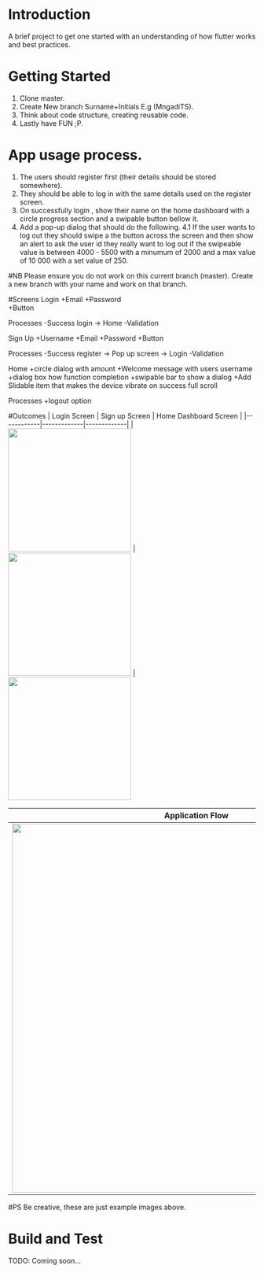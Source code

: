 # Introduction 
A brief project to get one started with an understanding of how flutter works and best practices. 

# Getting Started
1.	Clone master.
2.	Create New branch Surname+Initials E.g (MngadiTS).
3.	Think about code structure, creating reusable code.
4.	Lastly have FUN ;P.

# App usage process.

1. The users should register first (their details should be stored somewhere).
2. They should be able to log in with the same details used on the register screen.
3. On successfully login , show their name on the home dashboard with a circle progress section and a swipable button bellow it.
4. Add a pop-up dialog that should do the following. 
	4.1 If the user wants to log out they should swipe a the button across the screen and then show an alert to ask the user id they really want to log out if the swipeable value is between 4000 - 5500 with a minumum of 2000 and a max value of 10 000 with a set value of 250.
    
#NB
Please ensure you do not work on this current branch (master).
Create a new branch with your name and work on that branch.

#Screens
Login
+Email
+Password 	
+Button

Processes
-Success login -> Home 
-Validation


Sign Up
+Username
+Email
+Password
+Button

Processes
-Success register -> Pop up screen -> Login
-Validation

Home
+circle dialog with amount
+Welcome message with users username
+dialog box how function completion
+swipable bar to show a dialog
+Add Slidable item that makes the device vibrate on success full scroll

Processes 
+logout option


#Outcomes 
| Login Screen      | Sign up Screen    | Home Dashboard Screen  |
|------------|-------------|-------------|
|
<img src="https://dev.azure.com/PSGHub/3bffb0f6-3761-4d03-956c-9327e5300605/_apis/git/repositories/fc766dc4-56b0-44d8-9da9-a6746f98e99a/items?path=/LoginImageExample.png&versionDescriptor%5BversionOptions%5D=0&versionDescriptor%5BversionType%5D=0&versionDescriptor%5Bversion%5D=main&resolveLfs=true&%24format=octetStream&api-version=5.0" width="250"> | <img src="https://dev.azure.com/PSGHub/3bffb0f6-3761-4d03-956c-9327e5300605/_apis/git/repositories/fc766dc4-56b0-44d8-9da9-a6746f98e99a/items?path=/SignupImageExample.png&versionDescriptor%5BversionOptions%5D=0&versionDescriptor%5BversionType%5D=0&versionDescriptor%5Bversion%5D=main&resolveLfs=true&%24format=octetStream&api-version=5.0" width="250"> | <img src="https://dev.azure.com/PSGHub/3bffb0f6-3761-4d03-956c-9327e5300605/_apis/git/repositories/fc766dc4-56b0-44d8-9da9-a6746f98e99a/items?path=/HomeDashboardExample.png&versionDescriptor%5BversionOptions%5D=0&versionDescriptor%5BversionType%5D=0&versionDescriptor%5Bversion%5D=main&resolveLfs=true&%24format=octetStream&api-version=5.0" width="250">


| Application Flow    | 
|------------|
|<img src="https://dev.azure.com/PSGHub/3bffb0f6-3761-4d03-956c-9327e5300605/_apis/git/repositories/fc766dc4-56b0-44d8-9da9-a6746f98e99a/items?path=/ApplicationFlow.png&versionDescriptor%5BversionOptions%5D=0&versionDescriptor%5BversionType%5D=0&versionDescriptor%5Bversion%5D=main&resolveLfs=true&%24format=octetStream&api-version=5.0" width="750"> 

#PS 
Be creative, these are just example images above.

# Build and Test
TODO:  Coming soon...

